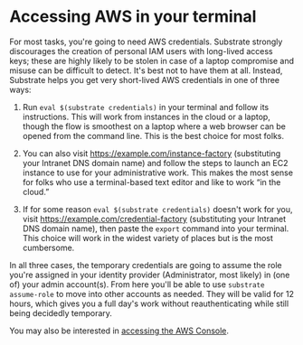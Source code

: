# Accessing AWS in your terminal

For most tasks, you're going to need AWS credentials. Substrate strongly discourages the creation of personal IAM users with long-lived access keys; these are highly likely to be stolen in case of a laptop compromise and misuse can be difficult to detect. It's best not to have them at all. Instead, Substrate helps you get very short-lived AWS credentials in one of three ways:

1. Run `eval $(substrate credentials)` in your terminal and follow its instructions. This will work from instances in the cloud or a laptop, though the flow is smoothest on a laptop where a web browser can be opened from the command line. This is the best choice for most folks.

2. You can also visit <https://example.com/instance-factory> (substituting your Intranet DNS domain name) and follow the steps to launch an EC2 instance to use for your administrative work. This makes the most sense for folks who use a terminal-based text editor and like to work &ldquo;in the cloud.&rdquo;

3. If for some reason `eval $(substrate credentials)` doesn't work for you, visit <https://example.com/credential-factory> (substituting your Intranet DNS domain name), then paste the `export` command into your terminal. This choice will work in the widest variety of places but is the most cumbersome.

In all three cases, the temporary credentials are going to assume the role you're assigned in your identity provider (Administrator, most likely) in (one of) your admin account(s). From here you'll be able to use `substrate assume-role` to move into other accounts as needed. They will be valid for 12 hours, which gives you a full day's work without reauthenticating while still being decidedly temporary.

You may also be interested in [accessing the AWS Console](../accessing-the-aws-console/).
